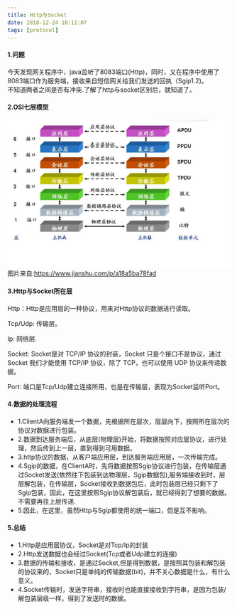 ```yaml
---
title: Http与Socket
date: 2018-12-24 10:11:07
tags: [protocol]
---
```

#### 1.问题
今天发现网关程序中，java监听了8083端口(Http)，同时，又在程序中使用了8083端口作为服务端，接收来自短信网关给我们发送的回执（Sgip1.2)。<br>
不知道两者之间是否有冲突.了解了http与socket区别后，就知道了。

#### 2.OSI七层模型
![OSI](./osi_七层模型.jpg)
图片来自:https://www.jianshu.com/p/a18a5ba78fad

#### 3.Http与Socket所在层

Http：Http是应用层的一种协议，用来对Http协议的数据进行读取。<br>

Tcp/Udp: 传输层。<br>

Ip: 网络层.<br>

Socket: Socket是对 TCP/IP 协议的封装，Socket 只是个接口不是协议，通过 Socket 我们才能使用 TCP/IP 协议，除了 TCP，也可以使用 UDP 协议来传递数据。<br>

Port: 端口是Tcp/Udp建立连接所用，也是在传输层，表现为Socket监听Port。<br>

#### 4.数据的处理流程
- 1.ClientA向服务端发一个数据，先根据所在层次，层层向下，按照所在层次的协议对数据进行包装。
- 2.数据到达服务端后，从底层(物理层)开始，将数据按照对应层协议，进行处理，然后传到上一层，直到得到可用数据。
- 3.http协议的数据，从客户端应用层，到达服务端应用层，一次传输完成。
- 4.Sgip的数据，在ClientA时，先将数据按照Sgip协议进行包装，在传输层通过Socket发送(依然往下包装到达物理层，Sgip数据包),服务端接收到时，层层解包装，在传输层，Socket接收到数据包后，此时包装层已经只剩下了Sgip包装，因此，在这里按照Sgip协议解包装后，就已经得到了想要的数据。不需要再往上层传递.
- 5.因此，在这里，虽然Http与Sgip都使用的统一端口，但是互不影响。

#### 5.总结
- 1.Http是应用层协议，Socket是对Tcp/Ip的封装
- 2.Http发送数据也会经过Socket(Tcp或者Udp建立的连接)
- 3.数据的传输和接收，是通过Socket,但是得到数据，是按照其包装和解包装的协议来的，Socket只是单纯的传输数据(bit)，并不关心数据是什么，有什么意义。
- 4.Socket传输时，发送字符串，接收时也能直接接收到字符串，是因为包装/解包装层级一样，得到了发送时的数据。
